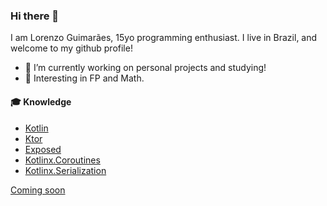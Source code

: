 ### Hi there 👋

I am Lorenzo Guimarães, 15yo programming enthusiast. I live in Brazil, and welcome to my github profile!

- 🔭 I’m currently working on personal projects and studying!
- 👀 Interesting in FP and Math.

#### 🎓 Knowledge

- [Kotlin](https://github.com/Kotlin)
- [Ktor](https://github.com/ktorio/ktor)
- [Exposed](https://github.com/JetBrains/Exposed)
- [Kotlinx.Coroutines](https://github.com/Kotlin/kotlinx.coroutines)
- [Kotlinx.Serialization](https://github.com/Kotlin/kotlinx.serialization/)

[Coming soon](https://lorenzoog.com/)


